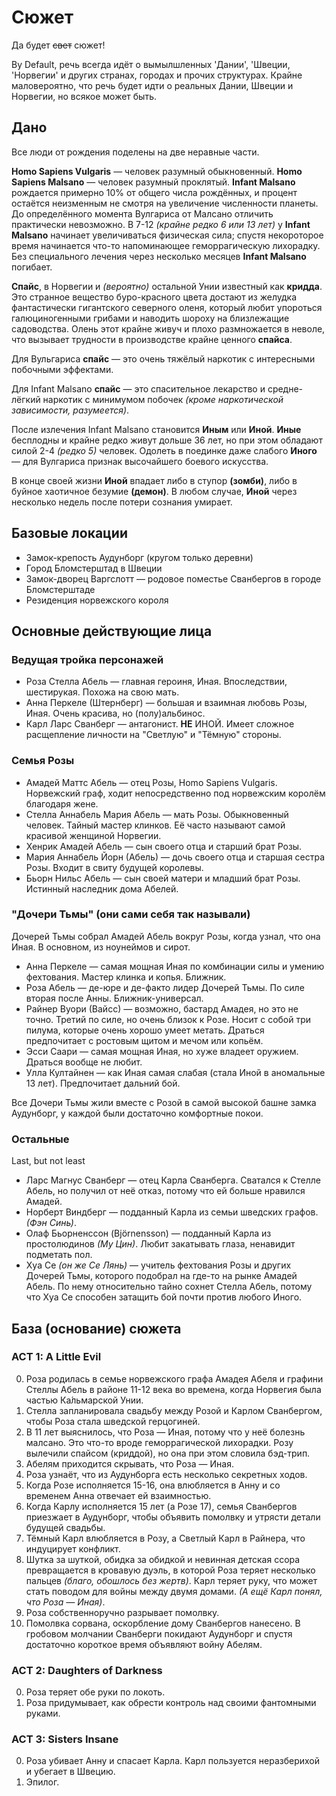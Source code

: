 # Сюжет

Да будет ~~свет~~ сюжет!

By Default, речь всегда идёт о вымылшленных 'Дании', 'Швеции, 'Норвегии'
и других странах, городах и прочих структурах.
Крайне маловероятно, что речь будет идти о реальных Дании, Швеции и Норвегии,
но всякое может быть.


## Дано

Все люди от рождения поделены на две неравные части.

**Homo Sapiens Vulgaris** — человек разумный обыкновенный.
**Homo Sapiens Malsano** — человек разумный проклятый.
**Infant Malsano** рождается примерно 10% от общего числа рождённых,
и процент остаётся неизменным не смотря на увеличение численности планеты.
До определённого момента Вулгариса от Малсано отличить практически невозможно.
В 7-12 *(крайне редко 6 или 13 лет)* у **Infant Malsano** начинает увеличиваться физическая сила;
спустя некороторое время начинается что-то напоминающее геморрагическую лихорадку.
Без специального лечения через несколько месяцев **Infant Malsano** погибает.

**Спайс**, в Норвегии и *(вероятно)* остальной Унии известный как **кридда**.
Это странное вещество буро-красного цвета достают из желудка
фантастически гигантского северного оленя,
который любит упороться галюциногенными грибами и наводить шороху на
близлежащие садоводства.
Олень этот крайне живуч и плохо размножается в неволе,
что вызывает трудности в производстве крайне ценного **спайса**.

Для Вульгариса **спайс** — это очень тяжёлый наркотик с интересными побочными эффектами.

Для Infant Malsano **cпайс** — это спасительное лекарство и средне-лёгкий наркотик с минимумом побочек
*(кроме наркотической зависимости, разумеется)*.

После излечения Infant Malsano становится **Иным** или **Иной**.
**Иные** бесплодны и крайне редко живут дольше 36 лет, но при этом обладают силой 2-4 *(редко 5)* человек.
Одолеть в поединке даже слабого **Иного** — для Вулгариса признак высочайшего боевого искусства.

В конце своей жизни **Иной** впадает либо в ступор **(зомби)**,
либо в буйное хаотичное безумие **(демон)**.
В любом случае, **Иной** через несколько недель после потери сознания умирает.


## Базовые локации

* Замок-крепость Аудунборг (кругом только деревни)
* Город Бломстерштад в Швеции
* Замок-дворец Варгслотт — родовое поместье Сванбергов в городе Бломстерштаде
* Резиденция норвежского короля


## Основные действующие лица

### Ведущая тройка персонажей

* Роза Стелла Абель — главная героиня, Иная. Впоследствии, шестирукая. Похожа на свою мать.
* Анна Перкеле (Штернберг) — большая и взаимная любовь Розы, Иная. Очень красива, но (полу)альбинос.
* Карл Ларс Сванберг — антагонист. **НЕ** ИНОЙ. Имеет сложное расщепление личности на "Светлую" и "Тёмную" стороны.

### Семья Розы
* Амадей Маттс Абель — отец Розы, Homo Sapiens Vulgaris. Норвежский граф, ходит непосредственно под норвежским королём благодаря жене.
* Стелла Аннабель Мария Абель — мать Розы. Обыкновенный человек. Тайный мастер клинков. Её часто называют самой красивой женщиной Норвегии.
* Хенрик Амадей Абель — сын своего отца и старший брат Розы.
* Мария Аннабель Йорн (Абель) — дочь своего отца и старшая сестра Розы. Входит в свиту будущей королевы.
* Бьорн Нильс Абель — сын своей матери и младший брат Розы. Истинный наследник дома Абелей.

### "Дочери Тьмы" (они сами себя так называли)
Дочерей Тьмы собрал Амадей Абель вокруг Розы, когда узнал, что она Иная.
В основном, из ноунеймов и сирот.

* Анна Перкеле — самая мощная Иная по комбинации силы и умению фехтования. Мастер клинка и копья. Ближник.
* Роза Абель — де-юре и де-факто лидер Дочерей Тьмы. По силе вторая после Анны. Ближник-универсал.
* Райнер Вуори (Вайсс) — возможно, бастард Амадея, но это не точно. Третий по силе, но очень близок к Розе. Носит с собой три пилума, которые очень хорошо умеет метать. Драться предпочитает с ростовым щитом и мечом или копьём.
* Эсси Саари — самая мощная Иная, но хуже владеет оружием. Драться вообще не любит.
* Улла Култайнен — как Иная самая слабая (стала Иной в аномальные 13 лет). Предпочитает дальний бой.

Все Дочери Тьмы жили вместе с Розой в самой высокой башне замка Аудунборг,
у каждой были достаточно комфортные покои.

### Остальные
Last, but not least

* Ларс Магнус Сванберг — отец Карла Сванберга. Сватался к Стелле Абель, но получил от неё отказ, потому что ей больше нравился Амадей.
* Норберт Виндберг — подданный Карла из семьи шведских графов. *(Фэн Синь)*.
* Олаф Бьорненссон (Björnensson) — подданный Карла из простолюдинов *(Му Цин)*. Любит закатывать глаза, ненавидит подметать пол.
* Хуа Се *(он же Се Лянь)* — учитель фехтования Розы и других Дочерей Тьмы, которого подобрал на где-то на рынке Амадей Абель. По нему относительно тайно сохнет Стелла Абель, потому что Хуа Се способен затащить бой почти против любого Иного.


## База (основание) сюжета

### ACT 1: A Little Evil

0. Роза родилась в семье норвежского графа Амадея Абеля и графини Стеллы Абель в районе 11-12 века во времена, когда Норвегия была частью Ка́льмарской Унии.
0. Стелла запланировала свадьбу между Розой и Карлом Сванбергом, чтобы Роза стала шведской герцогиней.
0. В 11 лет выяснилось, что Роза — Иная, потому что у неё болезнь малсано. Это что-то вроде геморрагической лихорадки. Розу вылечили спайсом (криддой), но она при этом словила бэд-трип.
0. Абелям приходится скрывать, что Роза — Иная.
0. Роза узнаёт, что из Аудунборга есть несколько секретных ходов.
0. Когда Розе исполняется 15-16, она влюбляется в Анну и со временем Анна отвечает ей взаимностью.
0. Когда Карлу исполняется 15 лет (а Розе 17), семья Сванбергов приезжает в Аудунборг, чтобы объявить помолвку и утрясти детали будущей свадьбы.
0. Тёмный Карл влюбляется в Розу, а Светлый Карл в Райнера, что индуцирует конфликт.
0. Шутка за шуткой, обидка за обидкой и невинная детская ссора превращается в кровавую дуэль, в которой Роза теряет несколько пальцев *(благо, обошлось без жертв)*. Карл теряет руку, что может стать поводом для войны между двумя домами. *(А ещё Карл понял, что Роза — Иная)*.
0. Роза собственноручно разрывает помолвку.
0. Помолвка сорвана, оскорбление дому Сванбергов нанесено. В гробовом молчании Сванберги покидают Аудунборг и спустя достаточно короткое время объявляют войну Абелям.

### ACT 2: Daughters of Darkness
0. Роза теряет обе руки по локоть.
0. Роза придумывает, как обрести контроль над своими фантомными руками.

### ACT 3: Sisters Insane
0. Роза убивает Анну и спасает Карла.
   Карл пользуется неразберихой и убегает в Швецию.
0. Эпилог.
